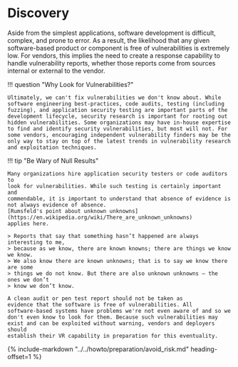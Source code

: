 # Discovery

Aside from the simplest applications, software development is difficult,
complex, and prone to error. As a result, the likelihood that any given
software-based product or component is free of vulnerabilities is
extremely low. For vendors, this implies the need to create a response
capability to handle vulnerability reports, whether those reports come
from sources internal or external to the vendor.

!!! question "Why Look for Vulnerabilities?"

    Ultimately, we can't fix vulnerabilities we don't know about. While
    software engineering best-practices, code audits, testing (including
    fuzzing), and application security testing are important parts of the
    development lifecycle, security research is important for rooting out
    hidden vulnerabilities. Some organizations may have in-house expertise
    to find and identify security vulnerabilities, but most will not. For
    some vendors, encouraging independent vulnerability finders may be the
    only way to stay on top of the latest trends in vulnerability research
    and exploitation techniques.

!!! tip "Be Wary of Null Results"

    Many organizations hire application security testers or code auditors to
    look for vulnerabilities. While such testing is certainly important and
    commendable, it is important to understand that absence of evidence is
    not always evidence of absence.
    [Rumsfeld's point about unknown unknowns](https://en.wikipedia.org/wiki/There_are_unknown_unknowns)
    applies here.

    > Reports that say that something hasn’t happened are always interesting to me,
    > because as we know, there are known knowns; there are things we know we know.
    > We also know there are known unknowns; that is to say we know there are some
    > things we do not know. But there are also unknown unknowns – the ones we don’t
    > know we don’t know.

    A clean audit or pen test report should not be taken as
    evidence that the software is free of vulnerabilities. All
    software-based systems have problems we're not even aware of and so we
    don't even know to look for them. Because such vulnerabilities may
    exist and can be exploited without warning, vendors and deployers should
    establish their VR capability in preparation for this eventuality.

{% include-markdown "../../howto/preparation/avoid_risk.md" heading-offset=1 %}
